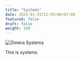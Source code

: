 ```yaml
---
title: "Systems"
date: 2023-01-31T12:59:06+07:00
featured: false
draft: false
weight: 100
---
```


![Zimera Systems](/images/services/systems.jpg)

This is systems
